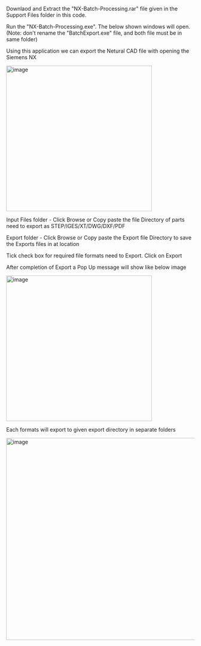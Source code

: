 Downlaod and Extract the "NX-Batch-Processing.rar" file given in the Support Files folder in this code.

Run the "NX-Batch-Processing.exe". The below shown windows will open. (Note: don't rename the "BatchExport.exe" file, and both file must be in same folder)

Using this application we can export the Netural CAD file with opening the Siemens NX

<img width="389" alt="image" src="https://github.com/MohanDulam/NX-Batch-Processing/assets/111222356/9224dee7-f1e1-43d0-a075-c943835b72a6">

Input Files folder - Click Browse or Copy paste the file Directory of parts need to export as STEP/IGES/XT/DWG/DXF/PDF

Export folder      - Click Browse or Copy paste the Export file Directory to save the Exports files in at location

Tick check box for required file formats need to Export. Click on Export

After completion of Export a Pop Up message will show like below image

<img width="389" alt="image" src="https://github.com/MohanDulam/NX-Batch-Processing/assets/111222356/678d14ef-e0dd-4816-b9ac-d0d22053f9b6">

Each formats will export to given export directory in separate folders

<img width="540" alt="image" src="https://github.com/MohanDulam/NX-Batch-Processing/assets/111222356/6721220e-61a6-440e-9fe0-ef12e5528ece">

